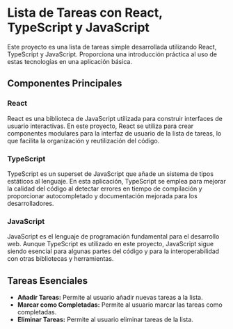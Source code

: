 
# Lista de Tareas con React, TypeScript y JavaScript

Este proyecto es una lista de tareas simple desarrollada utilizando React, TypeScript y JavaScript. Proporciona una introducción práctica al uso de estas tecnologías en una aplicación básica.

## Componentes Principales

### React

React es una biblioteca de JavaScript utilizada para construir interfaces de usuario interactivas. En este proyecto, React se utiliza para crear componentes modulares para la interfaz de usuario de la lista de tareas, lo que facilita la organización y reutilización del código.

### TypeScript

TypeScript es un superset de JavaScript que añade un sistema de tipos estáticos al lenguaje. En esta aplicación, TypeScript se emplea para mejorar la calidad del código al detectar errores en tiempo de compilación y proporcionar autocompletado y documentación mejorada para los desarrolladores.

### JavaScript

JavaScript es el lenguaje de programación fundamental para el desarrollo web. Aunque TypeScript es utilizado en este proyecto, JavaScript sigue siendo esencial para algunas partes del código y para la interoperabilidad con otras bibliotecas y herramientas.

## Tareas Esenciales

- **Añadir Tareas:** Permite al usuario añadir nuevas tareas a la lista.
- **Marcar como Completadas:** Permite al usuario marcar las tareas como completadas.
- **Eliminar Tareas:** Permite al usuario eliminar tareas de la lista.
